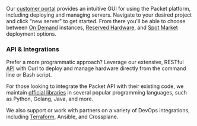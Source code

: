 <!--<meta>
{
    "title":"Overview",
    "description":"Learn more about Deployment Options.",
    "tag":["Deployment Options"]
}
</meta>-->
Our [customer portal](https://app.packet.net) provides an intuitive GUI for using the Packet platform, including deploying and managing servers. Navigate to your desired project and click "new server" to get started. From there you'll be able to choose between [On Demand](https://www.packet.com/developers/docs/getting-started/deployment-options/on-demand/) instances, [Reserved Hardware](https://www.packet.com/developers/docs/getting-started/deployment-options/reserved-hardware/), and [Spot Market](https://www.packet.com/developers/docs/getting-started/deployment-options/spot-market/) deployment options.

### API & Integrations
Prefer a more programmatic approach? Leverage our extensive, RESTful [API](https://www.packet.com/developers/api/) with Curl to deploy and manage hardware directly from the command line or Bash script.

For those looking to integrate the Packet API with their existing code, we maintain [official libraries](https://www.packet.com/developers/libraries/) in several popular programming languages, such as Python, Golang, Java, and more.  

We also support or work with partners on a variety of DevOps integrations, including [Terraform](https://www.terraform.io/docs/providers/packet/index.html), Ansible, and Crossplane.
